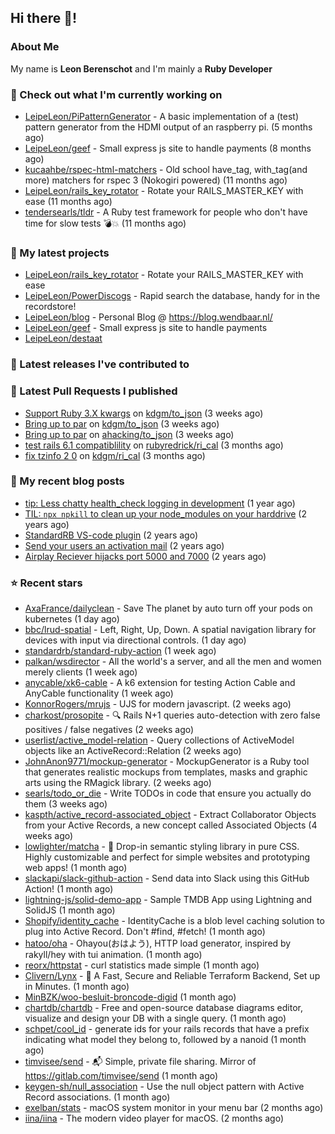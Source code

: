 ## Hi there 👋!

### About Me

My name is **Leon Berenschot** and I'm mainly a **Ruby Developer**
<br>

### 👷 Check out what I'm currently working on

- [LeipeLeon/PiPatternGenerator](https://github.com/LeipeLeon/PiPatternGenerator) - A basic implementation of a (test) pattern generator from the HDMI output of an raspberry pi. (5 months ago)
- [LeipeLeon/geef](https://github.com/LeipeLeon/geef) - Small express js site to handle payments (8 months ago)
- [kucaahbe/rspec-html-matchers](https://github.com/kucaahbe/rspec-html-matchers) - Old school have_tag, with_tag(and more) matchers for rspec 3 (Nokogiri powered) (11 months ago)
- [LeipeLeon/rails_key_rotator](https://github.com/LeipeLeon/rails_key_rotator) - Rotate your RAILS_MASTER_KEY with ease (11 months ago)
- [tendersearls/tldr](https://github.com/tendersearls/tldr) - A Ruby test framework for people who don&#39;t have time for slow tests 💣💥 (11 months ago)

### 🌱 My latest projects

- [LeipeLeon/rails_key_rotator](https://github.com/LeipeLeon/rails_key_rotator) - Rotate your RAILS_MASTER_KEY with ease
- [LeipeLeon/PowerDiscogs](https://github.com/LeipeLeon/PowerDiscogs) - Rapid search the database, handy for in the recordstore!
- [LeipeLeon/blog](https://github.com/LeipeLeon/blog) - Personal Blog @ https://blog.wendbaar.nl/
- [LeipeLeon/geef](https://github.com/LeipeLeon/geef) - Small express js site to handle payments
- [LeipeLeon/destaat](https://github.com/LeipeLeon/destaat)

### 🔭 Latest releases I've contributed to


### 🔨 Latest Pull Requests I published

- [Support Ruby 3.X kwargs](https://github.com/kdgm/to_json/pull/3) on [kdgm/to_json](https://github.com/kdgm/to_json) (3 weeks ago)
- [Bring up to par](https://github.com/kdgm/to_json/pull/2) on [kdgm/to_json](https://github.com/kdgm/to_json) (3 weeks ago)
- [Bring up to par](https://github.com/ahacking/to_json/pull/8) on [ahacking/to_json](https://github.com/ahacking/to_json) (3 weeks ago)
- [test rails 6.1 compatiblility](https://github.com/rubyredrick/ri_cal/pull/24) on [rubyredrick/ri_cal](https://github.com/rubyredrick/ri_cal) (3 months ago)
- [fix tzinfo 2 0](https://github.com/kdgm/ri_cal/pull/4) on [kdgm/ri_cal](https://github.com/kdgm/ri_cal) (3 months ago)

### 📜 My recent blog posts

- [tip: Less chatty health_check logging in development](https://www.wendbaar.nl/posts/2023/07/tip_less_chatty_health_check_logging_in_development) (1 year ago)
- [TIL: `npx npkill` to clean up your node_modules on your harddrive](https://www.wendbaar.nl/posts/2023/03/til_npx_npkill_to_clean_up_your_node_modules_on_your_harddrive) (2 years ago)
- [StandardRB VS-code plugin](https://www.wendbaar.nl/posts/2023/02/standardrb_vscode_plugin) (2 years ago)
- [Send your users an activation mail](https://www.wendbaar.nl/posts/2023/02/send_your_users_an_activation_mail) (2 years ago)
- [Airplay Reciever hijacks port 5000 and 7000](https://www.wendbaar.nl/posts/2023/02/airplay_reciever_hijacks_port_5000_and_7000) (2 years ago)

### ⭐ Recent stars

- [AxaFrance/dailyclean](https://github.com/AxaFrance/dailyclean) - Save The planet by auto turn off your pods on kubernetes (1 day ago)
- [bbc/lrud-spatial](https://github.com/bbc/lrud-spatial) - Left, Right, Up, Down. A spatial navigation library for devices with input via directional controls. (1 day ago)
- [standardrb/standard-ruby-action](https://github.com/standardrb/standard-ruby-action) (1 week ago)
- [palkan/wsdirector](https://github.com/palkan/wsdirector) - All the world&#39;s a server, and all the men and women merely clients (1 week ago)
- [anycable/xk6-cable](https://github.com/anycable/xk6-cable) - A k6 extension for testing Action Cable and AnyCable functionality (1 week ago)
- [KonnorRogers/mrujs](https://github.com/KonnorRogers/mrujs) - UJS for modern javascript. (2 weeks ago)
- [charkost/prosopite](https://github.com/charkost/prosopite) - :mag: Rails N&#43;1 queries auto-detection with zero false positives / false negatives (2 weeks ago)
- [userlist/active_model-relation](https://github.com/userlist/active_model-relation) - Query collections of ActiveModel objects like an ActiveRecord::Relation (2 weeks ago)
- [JohnAnon9771/mockup-generator](https://github.com/JohnAnon9771/mockup-generator) - MockupGenerator is a Ruby tool that generates realistic mockups from templates, masks and graphic arts using the RMagick library. (2 weeks ago)
- [searls/todo_or_die](https://github.com/searls/todo_or_die) - Write TODOs in code that ensure you actually do them (3 weeks ago)
- [kaspth/active_record-associated_object](https://github.com/kaspth/active_record-associated_object) - Extract Collaborator Objects from your Active Records, a new concept called Associated Objects (4 weeks ago)
- [lowlighter/matcha](https://github.com/lowlighter/matcha) - 🍵 Drop-in semantic styling library in pure CSS. Highly customizable and perfect for simple websites and prototyping web apps! (1 month ago)
- [slackapi/slack-github-action](https://github.com/slackapi/slack-github-action) - Send data into Slack using this GitHub Action! (1 month ago)
- [lightning-js/solid-demo-app](https://github.com/lightning-js/solid-demo-app) - Sample TMDB App using Lightning and SolidJS (1 month ago)
- [Shopify/identity_cache](https://github.com/Shopify/identity_cache) - IdentityCache is a blob level caching solution to plug into Active Record. Don&#39;t #find, #fetch! (1 month ago)
- [hatoo/oha](https://github.com/hatoo/oha) - Ohayou(おはよう), HTTP load generator, inspired by rakyll/hey with tui animation. (1 month ago)
- [reorx/httpstat](https://github.com/reorx/httpstat) - curl statistics made simple (1 month ago)
- [Clivern/Lynx](https://github.com/Clivern/Lynx) - 🐺 A Fast, Secure and Reliable Terraform Backend, Set up in Minutes. (1 month ago)
- [MinBZK/woo-besluit-broncode-digid](https://github.com/MinBZK/woo-besluit-broncode-digid) (1 month ago)
- [chartdb/chartdb](https://github.com/chartdb/chartdb) - Free and open-source database diagrams editor, visualize and design your DB with a single query. (1 month ago)
- [schpet/cool_id](https://github.com/schpet/cool_id) - generate ids for your rails records that have a prefix indicating what model they belong to, followed by a nanoid (1 month ago)
- [timvisee/send](https://github.com/timvisee/send) - :mailbox_with_mail: Simple, private file sharing. Mirror of https://gitlab.com/timvisee/send (1 month ago)
- [keygen-sh/null_association](https://github.com/keygen-sh/null_association) - Use the null object pattern with Active Record associations. (1 month ago)
- [exelban/stats](https://github.com/exelban/stats) - macOS system monitor in your menu bar (2 months ago)
- [iina/iina](https://github.com/iina/iina) - The modern video player for macOS. (2 months ago)
